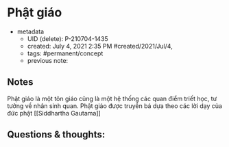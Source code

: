 # Phật giáo

- metadata
	- UID (delete): P-210704-1435
	- created: July 4, 2021 2:35 PM #created/2021/Jul/4,
	- tags: #permanent/concept 
	- previous note:

## Notes
Phật giáo là một tôn giáo cũng là một hệ thống các quan điểm triết học, tư tưởng về nhân sinh quan. Phật giáo được truyền bá dựa theo các lời dạy của đức phật [[Siddhartha Gautama]]

## Questions & thoughts:

